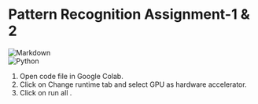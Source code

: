 # Pattern Recognition Assignment-1 & 2


![Markdown](https://img.shields.io/badge/-Markdown-05122A?style=flat&logo=markdown)\
![Python](https://img.shields.io/badge/-Python-05122A?style=flat&logo=python)&nbsp;


1. Open code file in Google Colab.
2. Click on Change runtime tab and select GPU as hardware accelerator.
3. Click on run all .

